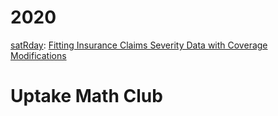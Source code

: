 # 2020 

[satRday](https://chicago2020.satrdays.org/): [Fitting Insurance Claims Severity Data with Coverage Modifications](https://github.com/Haoen-Cui/talks/tree/master/claims-data-with-coverage-modification)

# Uptake Math Club 

